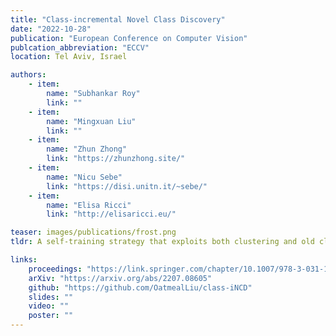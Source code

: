 ```yaml
---
title: "Class-incremental Novel Class Discovery"
date: "2022-10-28"
publication: "European Conference on Computer Vision"
publcation_abbreviation: "ECCV"
location: Tel Aviv, Israel

authors:
    - item: 
        name: "Subhankar Roy"
        link: ""
    - item: 
        name: "Mingxuan Liu"
        link: ""
    - item: 
        name: "Zhun Zhong"
        link: "https://zhunzhong.site/"
    - item:
        name: "Nicu Sebe"
        link: "https://disi.unitn.it/~sebe/"
    - item: 
        name: "Elisa Ricci"
        link: "http://elisaricci.eu/"

teaser: images/publications/frost.png
tldr: A self-training strategy that exploits both clustering and old class prototypes to learn a joint classifier for all the base and novel classes. It also uses feature-level knowledge distillation to prevent forgetting.

links:
    proceedings: "https://link.springer.com/chapter/10.1007/978-3-031-19827-4_19"
    arXiv: "https://arxiv.org/abs/2207.08605"
    github: "https://github.com/OatmealLiu/class-iNCD"
    slides: ""
    video: ""
    poster: ""
---
```


